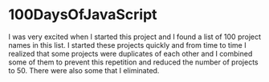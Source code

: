 # 100DaysOfJavaScript
I was very excited when I started this project and I found a list of 100 project names in this list. I started these projects quickly and from time to time I realized that some projects were duplicates of each other and I combined some of them to prevent this repetition and reduced the number of projects to 50. There were also some that I eliminated.
